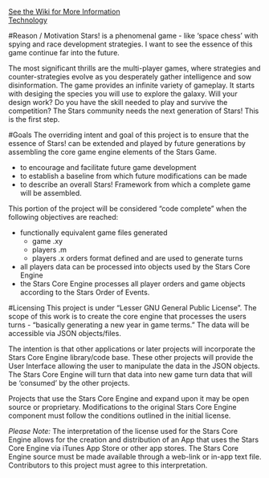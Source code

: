 
[See the Wiki for More Information](https://github.com/jurlaub/StarsCoreEngine/wiki)  
[Technology](https://github.com/jurlaub/StarsCoreEngine/wiki/Technology)

#Reason / Motivation
Stars! is a phenomenal game - like ‘space chess’ with spying and race development strategies. I want to see the essence of this game continue far into the future. 

The most significant thrills are the multi-player games, where strategies and counter-strategies evolve as you desperately gather intelligence and sow disinformation. The game provides an infinite variety of gameplay. It starts with desiging the species you will use to explore the galaxy. Will your design work? Do you have the skill needed to play and survive the competition? The Stars community needs the next generation of Stars! This is the first step. 



#Goals 
The overriding intent and goal of this project is to ensure that the essence of Stars! can be extended and played by future generations by assembling the core game engine elements of the Stars Game.

* to encourage and facilitate future game development 
* to establish a baseline from which future modifications can be made
* to describe an overall Stars! Framework from which a complete game will be assembled.

This portion of the project will be considered “code complete” when the following objectives are reached:
* functionally equivalent game files generated 
  * game .xy
  * players .m 
  * players .x orders format defined and are used to generate turns
* all players data can be processed into objects used by the Stars Core Engine
* the Stars Core Engine processes all player orders and game objects according to the Stars Order of Events. 



#Licensing 
This project is under “Lesser GNU General Public License”. 
The scope of this work is to create the core engine that processes the users turns - “basically generating a new year in game terms.” The data will be accessible via JSON objects/files. 

The intention is that other applications or later projects will incorporate the Stars Core Engine library/code base. These other projects will provide the User Interface allowing the user to manipulate the data in the JSON objects. The Stars Core Engine will turn that data into new game turn data that will be ‘consumed’ by the other projects.

Projects that use the Stars Core Engine and expand upon it may be open source or proprietary. Modifications to the original Stars Core Engine component must follow the conditions outlined in the initial license.

*Please Note:* The interpretation of the license used for the Stars Core Engine allows for the creation and distribution of an App that uses the Stars Core Engine via iTunes App Store or other app stores. The Stars Core Engine source must be made available through a web-link or in-app text file. Contributors to this project must agree to this interpretation.


